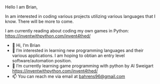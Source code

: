 Hello I am Brian,

In am interested in coding various projects utilizing various languages that I know. There will be more to come.

I am currently reading about coding my own games in Python: https://inventwithpython.com/invent4thed/






- 👋 Hi, I’m  Brian
- 👀 I’m interested in  learning new programming languages and their various applications. I am hoping to obtian an entry level software/automation position.
- 🌱 I’m currently learning  game programming with python by Al Sweigart https://inventwithpython.com/invent4thed/
- 📫 You can reach me via email at bahrens96@gmail.com

<!---
Bahrens96/Bahrens96 is a ✨ special ✨ repository because its `README.md` (this file) appears on your GitHub profile.
You can click the Preview link to take a look at your changes.
--->
